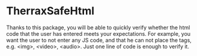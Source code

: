 # TherraxSafeHtml
Thanks to this package, you will be able to quickly verify whether the html code that the user has entered meets your expectations. For example, you want the user to not enter any JS code, and that he can not place the tags, e.g. &lt;img>, &lt;video>, &lt;audio>. Just one line of code is enough to verify it.
